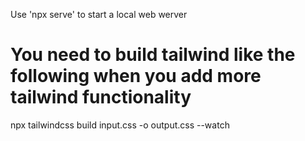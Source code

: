 Use 'npx serve' to start a local web werver

# You need to build tailwind like the following when you add more tailwind functionality
npx tailwindcss build input.css -o output.css --watch

